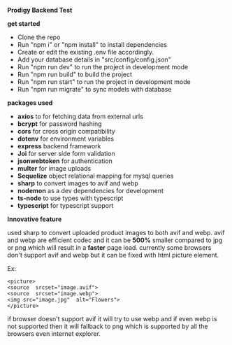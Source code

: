 **Prodigy Backend Test**

**get started**

 - Clone the repo
 - Run "npm i" or  "npm install" to install dependencies
 - Create or edit the existing .env file accordingly.
 - Add your database details in "src/config/config.json"
 - Run "npm run dev" to run the project in development mode
 - Run "npm run build" to build the project
 - Run "npm run start" to run the project in development mode
 - Run "npm run migrate" to sync models with database

**packages used**

 - **axios** to for fetching data from external urls
 - **bcrypt** for password hashing
 - **cors** for cross origin compatibility
 - **dotenv** for environment variables
 - **express**  backend framework 
 - **Joi** for server side form validation
 - **jsonwebtoken** for authentication
 - **multer** for image uploads
 - **Sequelize** object relational mapping for mysql queries
 - **sharp**  to convert images to avif and webp
 - **nodemon** as a dev dependencies for development
 - **ts-node** to use types with typescript
 - **typescript** for typescript support
 
**Innovative feature**

used sharp to convert uploaded product images to both avif and webp.
avif and webp are efficient codec and it can be **500%** smaller compared to jpg or png which will result in a **faster** page load. currently some browsers don't support avif and webp but it can be fixed with html picture element.

Ex:

    <picture>  
    <source  srcset="image.avif">  
    <source  srcset="image.webp">  
    <img src="image.jpg"  alt="Flowers">  
    </picture>


if browser doesn't support avif it will try to use webp and if even webp is not supported then it will fallback to png which is supported by all the browsers even internet explorer.
